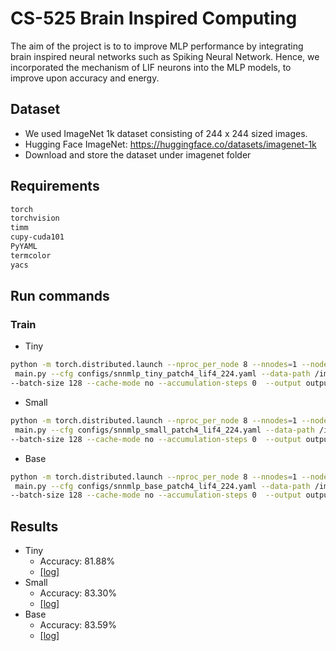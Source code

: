 # CS-525 Brain Inspired Computing

The aim of the project is to to improve MLP performance by integrating brain inspired neural networks such as Spiking Neural Network. Hence, we incorporated the mechanism of LIF neurons into the MLP models, to improve upon accuracy and energy.

## Dataset

- We used ImageNet 1k dataset consisting of 244 x 244 sized images. 
- Hugging Face ImageNet: https://huggingface.co/datasets/imagenet-1k
- Download and store the dataset under imagenet folder

## Requirements
```bash
torch
torchvision
timm
cupy-cuda101
PyYAML
termcolor
yacs
```

## Run commands

### Train

- Tiny
```bash
python -m torch.distributed.launch --nproc_per_node 8 --nnodes=1 --node_rank=0 \
 main.py --cfg configs/snnmlp_tiny_patch4_lif4_224.yaml --data-path /imagenet \
--batch-size 128 --cache-mode no --accumulation-steps 0  --output output --lif 4
```

- Small
```bash
python -m torch.distributed.launch --nproc_per_node 8 --nnodes=1 --node_rank=0 \
 main.py --cfg configs/snnmlp_small_patch4_lif4_224.yaml --data-path /imagenet \
--batch-size 128 --cache-mode no --accumulation-steps 0  --output output --lif 4
```

- Base
```bash
python -m torch.distributed.launch --nproc_per_node 8 --nnodes=1 --node_rank=0 \
 main.py --cfg configs/snnmlp_base_patch4_lif4_224.yaml --data-path /imagenet \
--batch-size 128 --cache-mode no --accumulation-steps 0  --output output --lif 4
```

## Results

- Tiny
  - Accuracy: 81.88%
  - [[log]](https://github.com/hasnaingandhi/SNN-MLP-Classification/blob/main/output/snnmlp_tiny.log)
- Small
  - Accuracy: 83.30%
  - [[log]](https://github.com/hasnaingandhi/SNN-MLP-Classification/blob/main/output/snnmlp_small.log)
- Base
  - Accuracy: 83.59%
  - [[log]](https://github.com/hasnaingandhi/SNN-MLP-Classification/blob/main/output/snnmlp_base.log)
